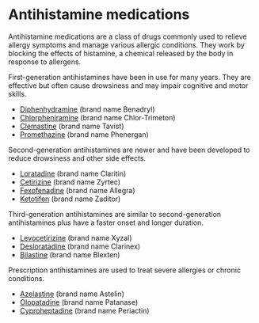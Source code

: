 <!--
source: gpt-3 + jph editing
tags: antihistamines
-->

# Antihistamine medications

Antihistamine medications are a class of drugs commonly used to relieve allergy symptoms and manage various allergic conditions. They work by blocking the effects of histamine, a chemical released by the body in response to allergens.

First-generation antihistamines have been in use for many years. They are effective but often cause drowsiness and may impair cognitive and motor skills.

* [Diphenhydramine](../diphenhydramine/) (brand name Benadryl)
* [Chlorpheniramine](../chlorpheniramine/) (brand name Chlor-Trimeton)
* [Clemastine](../clemastine/) (brand name Tavist)
* [Promethazine](../promethazine/) (brand name Phenergan)

Second-generation antihistamines are newer and have been developed to reduce drowsiness and other side effects.

* [Loratadine](../loratadine/) (brand name Claritin)
* [Cetirizine](../cetirizine/) (brand name Zyrtec)
* [Fexofenadine](../fexofenadine/) (brand name Allegra)
* [Ketotifen](../ketotifen/) (brand name Zaditor)

Third-generation antihistamines are similar to second-generation antihistamines plus have a faster onset and longer duration.

* [Levocetirizine](../levocetirizine/) (brand name Xyzal)
* [Desloratadine](../desloratadine/) (brand name Clarinex)
* [Bilastine](../bilastine/) (brand name Blexten)

Prescription antihistamines are used to treat severe allergies or chronic conditions.

* [Azelastine](../azelastine/) (brand name Astelin)
* [Olopatadine](../olopatadine/) (brand name Patanase)
* [Cyproheptadine](../cyproheptadine/) (brand name Periactin)
